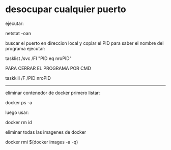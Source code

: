 # desocupar cualquier puerto

ejecutar: 


netstat -oan

buscar el puerto  en direccion local y copiar el PID
para saber el nombre del programa
ejecutar:

tasklist /svc /FI "PID eq nroPID"

PARA CERRAR EL PROGRAMA POR CMD

taskkill /F /PID nroPID

-------
eliminar contenedor de docker 
primero listar:
 
 docker ps -a
 
luego usar:
 
 docker rm id

eliminar todas las imagenes de docker

docker rmi $(docker images -a -q)